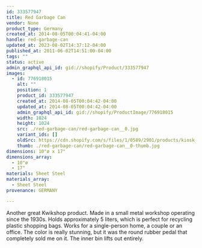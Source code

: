 ```yaml
---
id: 333577947
title: Red Garbage Can
vendor: None
product_type: Germany
created_at: 2014-08-05T00:04:41-04:00
handle: red-garbage-can
updated_at: 2023-08-02T14:37:12-04:00
published_at: 2011-06-02T14:51:00-04:00
tags: ""
status: active
admin_graphql_api_id: gid://shopify/Product/333577947
images:
  - id: 776918015
    alt: ""
    position: 1
    product_id: 333577947
    created_at: 2014-08-05T00:04:42-04:00
    updated_at: 2014-08-05T00:04:42-04:00
    admin_graphql_api_id: gid://shopify/ProductImage/776918015
    width: 1024
    height: 1024
    src: ./red-garbage-can/red-garbage-can__0.jpg
    variant_ids: []
    oldSrc: https://cdn.shopify.com/s/files/1/0589/2901/products/kiosk_redgarbagecan.tif.jpeg?v=1407211482
    thumb: ./red-garbage-can/red-garbage-can__0-thumb.jpg
dimensions: 10"ø x 17"
dimensions_array:
  - 10"ø
  - 17"
materials: Sheet Steel
materials_array:
  - Sheet Steel
provenance: GERMANY

---
```


Another great Kwikshop product. Made in a small metal workshop operating since the 1930s. Holds approximately 5 liters, which is perfect for recycling plastic shopping bags. Works for a single-person home, a couple or an office. The color is really stunning, but it was the round rubber pedal that completely sold me on it. The inner bin lifts out entirely.